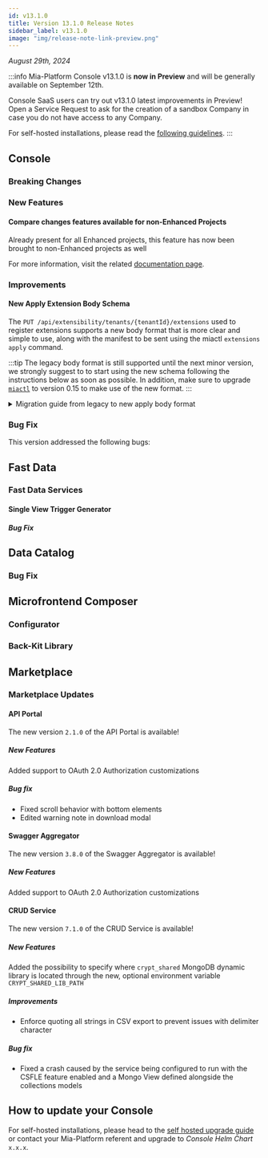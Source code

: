 ```yaml
---
id: v13.1.0
title: Version 13.1.0 Release Notes
sidebar_label: v13.1.0
image: "img/release-note-link-preview.png"
---
```


_August 29th, 2024_

:::info
Mia-Platform Console v13.1.0 is **now in Preview** and will be generally available on September 12th.

Console SaaS users can try out v13.1.0 latest improvements in Preview! Open a Service Request to ask for the creation of a sandbox Company in case you do not have access to any Company.

For self-hosted installations, please read the [following guidelines](#how-to-update-your-console).
:::

## Console

### Breaking Changes

### New Features

#### Compare changes features available for non-Enhanced Projects

Already present for all Enhanced projects, this feature has now been brought to non-Enhanced projects as well

For more information, visit the related [documentation page](/development_suite/deploy/overview.md#compare-changes).

### Improvements

#### New Apply Extension Body Schema

The `PUT /api/extensibility/tenants/{tenantId}/extensions` used to register extensions supports a new body format that is more clear and simple to use, along with the manifest to be sent using the miactl `extensions apply` command.  

:::tip
The legacy body format is still supported until the next minor version, we strongly suggest to to start using the new schema following the instructions below as soon as possible.
In addition, make sure to upgrade [`miactl`](/cli/miactl/10_overview.md) to version 0.15 to make use of the new format.
:::

<details>
  <summary>Migration guide from legacy to new apply body format</summary>

Starting from the following legacy format as example:

```json
{
  "extensionId": "my-extension-id",
  "name": "My Extension",
  "entry": "https://example.com/",
  "extensionType": "iframe",
  "contexts": ["project"],
  "description": "Example Extension",
  "permissions": [],
  "routes": [
    {
      "destinationPath": "/",
      "icon": {
        "name": "PiProjectorScreenChartLight"
      },
      "id": "my-route",
      "labelIntl": {
        "en": "My Extension",
        "it": "La mia estensione"
      },
      "order": 200.0,
      "locationId": "project",
      "parentId": "my-menu-group"
    },
    {
      "id": "my-menu-group",
      "labelIntl": {
        "en": "My Menu Group",
        "it": "Il mio gruppo menu"
      },
      "locationId": "project",
      "renderType": "category",
      "order": 100.0,
    },
  ]
}
```

it is possible to migrate to new format properties following the mapping explained by this table:

| New schema properties | Legacy schema properties   |
|-----------------------|----------------------------|
| extensionId           | extensionId                |
| name                  | name                       |
| entry                 | entry                      |
| type                  | extensionType              |
| activationContexts    | contexts                   |
| description           | description                |
| permissions           | permission                 |
| destination.id        | mainRoute.locationId       |
| destination.path      | mainRoute.destinationPath  |
| iconName              | mainRoute.icon.name        |
| menu.id               | mainRoute.id               |
| menu.labelIntl        | mainRoute.labelIntl        |
| menu.order            | mainRoute.order            |
| category.id           | mainRoute.parentId         |
| category.labelIntl    | categoryRoute.labelIntl    |
| category.order        | categoryRoute.order        |

where:

- **mainRoute** is the last route in the `routes` legacy properties that does not define renderType, so the route with `my-route` ID.
- **categoryRoute** is the last route in the `routes` legacy properties that defines renderType as `category`. This is the custom category registered with the extension and it could be omitted in the request, in fact in this case the new `category` properties will have only the `id` defined taken by the `mainRoute.parentId`. In the example above there is a custom category and corresponding to the route with `my-menu-group` ID.

After migration the new body format is the following:

```json
{
  "extensionId": "my-extension-id",
  "name": "My Extension",
  "entry": "https://example.com/",
  "type": "iframe",
  "activationContexts": ["project"],
  "description": "Example Extension",
  "permissions": [],
  "destination": {
      "id": "project",
      "path": "/",
  },
  "iconName": "PiProjectorScreenChartLight",
  "menu": {
    "id": "my-route",
    "labelIntl": {
      "en": "My Extension",
      "it": "La mia estensione"
    },
    "order": 200.0,
  },
  "category": { 
      "id": "my-menu-group",
      "labelIntl": {
        "en": "My Menu Group",
        "it": "Il mio gruppo menu"
      },
      "order": 100.0,
  }
}
```
</details>

### Bug Fix

This version addressed the following bugs:

## Fast Data

### Fast Data Services

#### Single View Trigger Generator

##### Bug Fix

## Data Catalog

### Bug Fix

## Microfrontend Composer

### Configurator

### Back-Kit Library

## Marketplace

### Marketplace Updates

#### API Portal

The new version `2.1.0` of the API Portal is available!

##### New Features

Added support to OAuth 2.0 Authorization customizations

##### Bug fix

* Fixed scroll behavior with bottom elements
* Edited warning note in download modal

#### Swagger Aggregator

The new version `3.8.0` of the Swagger Aggregator is available!

##### New Features

Added support to OAuth 2.0 Authorization customizations

#### CRUD Service

The new version `7.1.0` of the CRUD Service is available!

##### New Features

Added the possibility to specify where `crypt_shared` MongoDB dynamic library is located through the new, optional environment variable `CRYPT_SHARED_LIB_PATH`

##### Improvements

* Enforce quoting all strings in CSV export to prevent issues with delimiter character

##### Bug fix

* Fixed a crash caused by the service being configured to run with the CSFLE feature enabled and a Mongo View defined alongside the collections models

## How to update your Console

For self-hosted installations, please head to the [self hosted upgrade guide](/infrastructure/self-hosted/installation-chart/100_how-to-upgrade.md) or contact your Mia-Platform referent and upgrade to _Console Helm Chart_ `x.x.x`.
